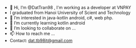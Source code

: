 - 👋 Hi, I’m @DatTran98 , I'm working as a developer at VNPAY
- I graduated from Hanoi University of Scient and Technology
- 👀 I’m interested in java-kotlin android, c#, web php.
- 🌱 I’m currently learning kotlin android
- 💞️ I’m looking to collaborate on ...
- 📫 How to reach me ...
- Contact: dat.tb98it@gmail.com

<!---
DatTran98/DatTran98 is a ✨ special ✨ repository because its `README.md` (this file) appears on your GitHub profile.
You can click the Preview link to take a look at your changes.
--->
